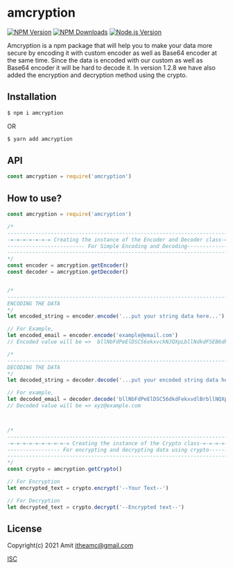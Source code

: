 # amcryption

[![NPM Version][npm-image]][npm-url]
[![NPM Downloads][downloads-image]][downloads-url]
[![Node.js Version][node-image]][node-url]

Amcryption is a npm package that will help you to make your data more secure by encoding it with custom encoder as well as Base64 encoder at the same time. Since the data is encoded with our custom as well as Base64 encoder it will be hard to decode it. In version 1.2.8 we have also added the encryption and decryption method using the crypto.

## Installation

```sh
$ npm i amcryption
```
OR
```sh
$ yarn add amcryption
```

## API

```js
const amcryption = require('amcryption')
```

## How to use?
```js
const amcryption = require('amcryption')

/*
-----------------------------------------------------------------------------------
-=-=-=-=-=-=-= Creating the instance of the Encoder and Decoder class-=-=-=-=-=-=-=
------------------------- For Simple Encoding and Decoding-------------------------
-----------------------------------------------------------------------------------
*/
const encoder = amcryption.getEncoder()
const decoder = amcryption.getDecoder()


/*
-----------------------------------------------------------------------------------
ENCODING THE DATA
*/
let encoded_string = encoder.encode('...put your string data here...')

// For Example,
let encoded_email = encoder.encode('example@email.com')
// Encoded value will be =>  bllNbFdPeElDSC56ekxvckNJQXpLbllNdkdFSEB6dkdFekxvdlBrbllNQXpLblhjdkdF

/*
-----------------------------------------------------------------------------------
DECODING THE DATA
*/
let decoded_string = decoder.decode('...put your encoded string data here...')

// For example,
let decoded_email = decoder.decode('bllNbFdPeElDSC56dkdFekxvdlBrbllNQXpLblhjdkdFSEB6bFphYk1Zblhj')
// Decoded value will be => xyz@example.com



/*
-----------------------------------------------------------------------------------
-=-=-=-=-=-=-=-=-=-= Creating the instance of the Crypto class-=-=-=-=-=-=-=-=-=-=
----------------- For encrypting and decrypting data using crypto-----------------
-----------------------------------------------------------------------------------
*/
const crypto = amcryption.getCrypto()

// For Encryption
let encrypted_text = crypto.encrypt('--Your Text--')

// For Decryption
let decrypted_text = crypto.decrypt('--Encrypted text--')


```

## License
Copyright(c) 2021 Amit 
<itheamc@gmail.com>

[ISC](LICENSE)

[npm-image]: https://img.shields.io/npm/v/amcryption.svg
[npm-url]: https://npmjs.org/package/amcryption
[node-image]: https://img.shields.io/node/v/amcryption.svg
[node-url]: http://nodejs.org/download/
[downloads-image]: https://img.shields.io/npm/dm/amcryption.svg
[downloads-url]: https://npmjs.org/package/amcryption